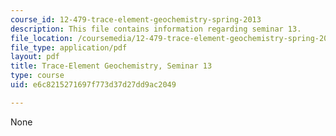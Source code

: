 ```yaml
---
course_id: 12-479-trace-element-geochemistry-spring-2013
description: This file contains information regarding seminar 13.
file_location: /coursemedia/12-479-trace-element-geochemistry-spring-2013/e6c8215271697f773d37d27dd9ac2049_MIT12_479S13_Seminar13.pdf
file_type: application/pdf
layout: pdf
title: Trace-Element Geochemistry, Seminar 13
type: course
uid: e6c8215271697f773d37d27dd9ac2049

---
```

None